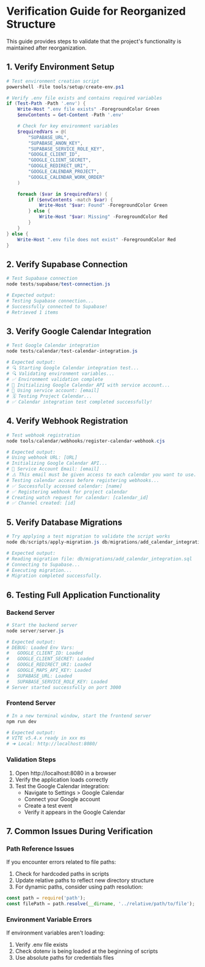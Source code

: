 # Verification Guide for Reorganized Structure

This guide provides steps to validate that the project's functionality is maintained after reorganization.

## 1. Verify Environment Setup

```powershell
# Test environment creation script
powershell -File tools/setup/create-env.ps1

# Verify .env file exists and contains required variables
if (Test-Path -Path '.env') {
    Write-Host ".env file exists" -ForegroundColor Green
    $envContents = Get-Content -Path '.env'

    # Check for key environment variables
    $requiredVars = @(
        "SUPABASE_URL",
        "SUPABASE_ANON_KEY",
        "SUPABASE_SERVICE_ROLE_KEY",
        "GOOGLE_CLIENT_ID",
        "GOOGLE_CLIENT_SECRET",
        "GOOGLE_REDIRECT_URI",
        "GOOGLE_CALENDAR_PROJECT",
        "GOOGLE_CALENDAR_WORK_ORDER"
    )

    foreach ($var in $requiredVars) {
        if ($envContents -match $var) {
            Write-Host "$var: Found" -ForegroundColor Green
        } else {
            Write-Host "$var: Missing" -ForegroundColor Red
        }
    }
} else {
    Write-Host ".env file does not exist" -ForegroundColor Red
}
```

## 2. Verify Supabase Connection

```powershell
# Test Supabase connection
node tests/supabase/test-connection.js

# Expected output:
# Testing Supabase connection...
# Successfully connected to Supabase!
# Retrieved 1 items
```

## 3. Verify Google Calendar Integration

```powershell
# Test Google Calendar integration
node tests/calendar/test-calendar-integration.js

# Expected output:
# 🔍 Starting Google Calendar integration test...
# 🔍 Validating environment variables...
# ✅ Environment validation complete
# 🔐 Initializing Google Calendar API with service account...
# 👤 Using service account: [email]
# 🗓️ Testing Project Calendar...
# ✅ Calendar integration test completed successfully!
```

## 4. Verify Webhook Registration

```powershell
# Test webhook registration
node tools/calendar/webhooks/register-calendar-webhook.cjs

# Expected output:
# Using webhook URL: [URL]
# Initializing Google Calendar API...
# 📧 Service Account Email: [email]
# ⚠️ This email must be given access to each calendar you want to use.
# Testing calendar access before registering webhooks...
# ✅ Successfully accessed calendar: [name]
# ✅ Registering webhook for project calendar
# Creating watch request for calendar: [calendar_id]
# ✅ Channel created: [id]
```

## 5. Verify Database Migrations

```powershell
# Try applying a test migration to validate the script works
node db/scripts/apply-migration.js db/migrations/add_calendar_integration.sql

# Expected output:
# Reading migration file: db/migrations/add_calendar_integration.sql
# Connecting to Supabase...
# Executing migration...
# Migration completed successfully.
```

## 6. Testing Full Application Functionality

### Backend Server

```powershell
# Start the backend server
node server/server.js

# Expected output:
# DEBUG: Loaded Env Vars:
#   GOOGLE_CLIENT_ID: Loaded
#   GOOGLE_CLIENT_SECRET: Loaded
#   GOOGLE_REDIRECT_URI: Loaded
#   GOOGLE_MAPS_API_KEY: Loaded
#   SUPABASE_URL: Loaded
#   SUPABASE_SERVICE_ROLE_KEY: Loaded
# Server started successfully on port 3000
```

### Frontend Server

```powershell
# In a new terminal window, start the frontend server
npm run dev

# Expected output:
# VITE v5.4.x ready in xxx ms
# ➜ Local: http://localhost:8080/
```

### Validation Steps

1. Open http://localhost:8080 in a browser
2. Verify the application loads correctly
3. Test the Google Calendar integration:
   - Navigate to Settings > Google Calendar
   - Connect your Google account
   - Create a test event
   - Verify it appears in the Google Calendar

## 7. Common Issues During Verification

### Path Reference Issues

If you encounter errors related to file paths:

1. Check for hardcoded paths in scripts
2. Update relative paths to reflect new directory structure
3. For dynamic paths, consider using path resolution:

```javascript
const path = require('path');
const filePath = path.resolve(__dirname, '../relative/path/to/file');
```

### Environment Variable Errors

If environment variables aren't loading:

1. Verify .env file exists
2. Check dotenv is being loaded at the beginning of scripts
3. Use absolute paths for credentials files
